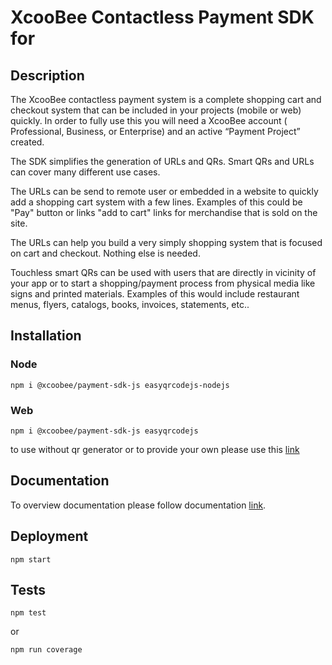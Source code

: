 # XcooBee Contactless Payment SDK for

## Description

The XcooBee contactless payment system is a complete shopping cart and checkout system that can be included in your projects (mobile or web) quickly. In order to fully use this you will need a XcooBee account ( Professional, Business, or Enterprise) and an active “Payment Project” created.

The SDK simplifies the generation of URLs and QRs. Smart QRs and URLs can cover many different use cases.

The URLs can be send to remote user or embedded in a website to quickly add a shopping cart system with a few lines. Examples of this could be "Pay" button or links "add to cart" links for merchandise that is sold on the site.

The URLs can help you build a very simply shopping system that is focused on cart and checkout. Nothing else is needed.

Touchless smart QRs can be used with users that are directly in vicinity of your app or to start a shopping/payment process from physical media like signs and printed materials. Examples of this would include restaurant menus, flyers, catalogs, books, invoices, statements, etc..

## Installation

### Node

```
npm i @xcoobee/payment-sdk-js easyqrcodejs-nodejs
```

### Web

```
npm i @xcoobee/payment-sdk-js easyqrcodejs
```

to use without qr generator or to provide your own please use this [link](note.md)

## Documentation

To overview documentation please follow documentation [link](docs/globals.md).

## Deployment

```
npm start
```

## Tests

```
npm test
```

or

```
npm run coverage
```

